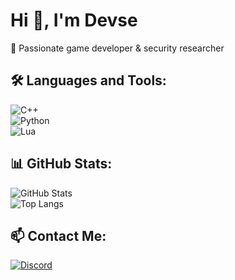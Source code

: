 # Hi 👋, I'm Devse  
🚀 Passionate game developer & security researcher  

## 🛠 Languages and Tools:  
![C++](https://img.shields.io/badge/C++-blue?style=for-the-badge&logo=c%2B%2B&logoColor=white)  
![Python](https://img.shields.io/badge/Python-yellow?style=for-the-badge&logo=python&logoColor=white)  
![Lua](https://img.shields.io/badge/Lua-blue?style=for-the-badge&logo=lua&logoColor=white)  

## 📊 GitHub Stats:  
![GitHub Stats](https://github-readme-stats.vercel.app/api?username=Unknowre&show_icons=true&theme=radical)  
![Top Langs](https://github-readme-stats.vercel.app/api/top-langs/?username=Unknowre&layout=compact&theme=radical)  

## 📫 Contact Me:  
[![Discord](https://img.shields.io/badge/Discord-.editer-blue?style=for-the-badge&logo=discord)](https://discord.com/)  
